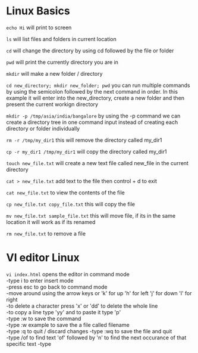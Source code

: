 <h1>Linux Basics</h1>

<code>echo Hi</code>
will print to screen

<code>ls</code>
will list files and folders in current location

<code>cd</code>
will change the directory by using cd followed by the file or folder

<code>pwd</code>
will print the currently directory you are in

<code>mkdir</code>
will make a new folder / directory

<code>cd new_directory; mkdir new_folder; pwd</code>
you can run multiple commands by using the semicolon followed by the next command in order. In this example it will enter into the new_directory, create a new folder and then present the current workign directory 

<code>mkdir -p /tmp/asia/india/bangalore</code>
by using the -p command we can create a directory tree in one command input instead of creating each directory or folder individually

<code>rm -r /tmp/my_dir1</code>
this will remove the directory called my_dir1

<code>cp -r my_dir1 /tmp/my_dir1</code>
will copy the directory called my_dir1

<code>touch new_file.txt</code>
will create a new text file called new_file in the current directory

<code>cat > new_file.txt</code> add text to the file then control + d to exit

<code>cat new_file.txt</code> to view the contents of the file

<code>cp new_file.txt copy_file.txt</code> this will copy the file

<code>mv new_file.txt sample_file.txt</code> this will move file, if its in the same location it will work as if its renamed

<code>rm new_file.txt</code> to remove a file

<h1>VI editor Linux</h1>

<code>vi index.html</code>
opens the editor in command mode  
-type i to enter insert mode  
-press esc to go back to command mode  
-move around using the arrow keys or 'k' for up 'h' for left 'j' for down 'l' for right  
-to delete a character press 'x' or 'dd' to delete the whole line  
-to copy a line type 'yy' and to paste it type 'p'  
-type :w to save the command  
-type :w example to save the a file called filename  
-type :q to quit / discard changes
-type :wq to save the file and quit  
-type /of to find text 'of' followed by 'n' to find the next occurance of that specific text
-type 



